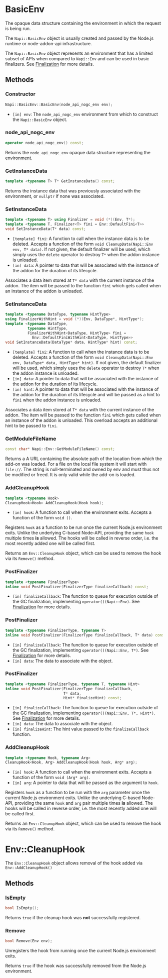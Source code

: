 # BasicEnv

The opaque data structure containing the environment in which the request is
being run.

The `Napi::BasicEnv` object is usually created and passed by the Node.js runtime
or node-addon-api infrastructure.

The `Napi::BasicEnv` object represents an environment that has a limited subset
of APIs when compared to `Napi::Env` and can be used in basic finalizers. See
[Finalization][] for more details.

## Methods

### Constructor

```cpp
Napi::BasicEnv::BasicEnv(node_api_nogc_env env);
```

- `[in] env`: The `node_api_nogc_env` environment from which to construct the
  `Napi::BasicEnv` object.

### node_api_nogc_env

```cpp
operator node_api_nogc_env() const;
```

Returns the `node_api_nogc_env` opaque data structure representing the
environment.

### GetInstanceData
```cpp
template <typename T> T* GetInstanceData() const;
```

Returns the instance data that was previously associated with the environment,
or `nullptr` if none was associated.

### SetInstanceData


```cpp
template <typename T> using Finalizer = void (*)(Env, T*);
template <typename T, Finalizer<T> fini = Env::DefaultFini<T>>
void SetInstanceData(T* data) const;
```

- `[template] fini`: A function to call when the instance data is to be deleted.
Accepts a function of the form `void CleanupData(Napi::Env env, T* data)`. If
not given, the default finalizer will be used, which simply uses the `delete`
operator to destroy `T*` when the addon instance is unloaded.
- `[in] data`: A pointer to data that will be associated with the instance of
the addon for the duration of its lifecycle.

Associates a data item stored at `T* data` with the current instance of the
addon. The item will be passed to the function `fini` which gets called when an
instance of the addon is unloaded.

### SetInstanceData

```cpp
template <typename DataType, typename HintType>
using FinalizerWithHint = void (*)(Env, DataType*, HintType*);
template <typename DataType,
          typename HintType,
          FinalizerWithHint<DataType, HintType> fini =
            Env::DefaultFiniWithHint<DataType, HintType>>
void SetInstanceData(DataType* data, HintType* hint) const;
```

- `[template] fini`: A function to call when the instance data is to be deleted.
Accepts a function of the form `void CleanupData(Napi::Env env, DataType* data,
HintType* hint)`. If not given, the default finalizer will be used, which simply
uses the `delete` operator to destroy `T*` when the addon instance is unloaded.
- `[in] data`: A pointer to data that will be associated with the instance of
the addon for the duration of its lifecycle.
- `[in] hint`: A pointer to data that will be associated with the instance of
the addon for the duration of its lifecycle and will be passed as a hint to
`fini` when the addon instance is unloaded.

Associates a data item stored at `T* data` with the current instance of the
addon. The item will be passed to the function `fini` which gets called when an
instance of the addon is unloaded. This overload accepts an additional hint to
be passed to `fini`.

### GetModuleFileName

```cpp
const char* Napi::Env::GetModuleFileName() const;
```

Returns a A URL containing the absolute path of the location from which the
add-on was loaded. For a file on the local file system it will start with
`file://`. The string is null-terminated and owned by env and must thus not be
modified or freed. It is only valid while the add-on is loaded.

### AddCleanupHook

```cpp
template <typename Hook>
CleanupHook<Hook> AddCleanupHook(Hook hook);
```

- `[in] hook`: A function to call when the environment exits. Accepts a function
  of the form `void ()`.

Registers `hook` as a function to be run once the current Node.js environment
exits. Unlike the underlying C-based Node-API, providing the same `hook`
multiple times **is** allowed. The hooks will be called in reverse order, i.e.
the most recently added one will be called first.

Returns an `Env::CleanupHook` object, which can be used to remove the hook via
its `Remove()` method.

### PostFinalizer

```cpp
template <typename FinalizerType>
inline void PostFinalizer(FinalizerType finalizeCallback) const;
```

- `[in] finalizeCallback`: The function to queue for execution outside of the GC
  finalization, implementing `operator()(Napi::Env)`. See [Finalization][] for
  more details.

### PostFinalizer

```cpp
template <typename FinalizerType, typename T>
inline void PostFinalizer(FinalizerType finalizeCallback, T* data) const;
```

- `[in] finalizeCallback`: The function to queue for execution outside of the GC
  finalization, implementing `operator()(Napi::Env, T*)`. See [Finalization][]
  for more details.
- `[in] data`: The data to associate with the object.

### PostFinalizer

```cpp
template <typename FinalizerType, typename T, typename Hint>
inline void PostFinalizer(FinalizerType finalizeCallback,
                          T* data,
                          Hint* finalizeHint) const;
```

- `[in] finalizeCallback`: The function to queue for execution outside of the GC
  finalization, implementing `operator()(Napi::Env, T*, Hint*)`. See
  [Finalization][] for more details.
- `[in] data`: The data to associate with the object.
- `[in] finalizeHint`: The hint value passed to the `finalizeCallback` function.

### AddCleanupHook

```cpp
template <typename Hook, typename Arg>
CleanupHook<Hook, Arg> AddCleanupHook(Hook hook, Arg* arg);
```

- `[in] hook`: A function to call when the environment exits. Accepts a function
  of the form `void (Arg* arg)`.
- `[in] arg`: A pointer to data that will be passed as the argument to `hook`.

Registers `hook` as a function to be run with the `arg` parameter once the
current Node.js environment exits. Unlike the underlying C-based Node-API,
providing the same `hook` and `arg` pair multiple times **is** allowed. The
hooks will be called in reverse order, i.e. the most recently added one will be
called first.

Returns an `Env::CleanupHook` object, which can be used to remove the hook via
its `Remove()` method.

# Env::CleanupHook

The `Env::CleanupHook` object allows removal of the hook added via
`Env::AddCleanupHook()`

## Methods

### IsEmpty

```cpp
bool IsEmpty();
```

Returns `true` if the cleanup hook was **not** successfully registered.

### Remove

```cpp
bool Remove(Env env);
```

Unregisters the hook from running once the current Node.js environment exits.

Returns `true` if the hook was successfully removed from the Node.js
environment.

[Finalization]: ./finalization.md
